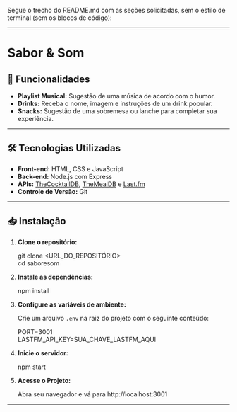 Segue o trecho do README.md com as seções solicitadas, sem o estilo de terminal (sem os blocos de código):

---

# Sabor & Som

## 🚀 Funcionalidades

- **Playlist Musical:** Sugestão de uma música de acordo com o humor.
- **Drinks:** Receba o nome, imagem e instruções de um drink popular.
- **Snacks:** Sugestão de uma sobremesa ou lanche para completar sua experiência.

---

## 🛠️ Tecnologias Utilizadas

- **Front-end:** HTML, CSS e JavaScript  
- **Back-end:** Node.js com Express  
- **APIs:** [TheCocktailDB](https://www.thecocktaildb.com), [TheMealDB](https://www.themealdb.com) e [Last.fm](https://www.last.fm)  
- **Controle de Versão:** Git  

---

## 📥 Instalação

1. **Clone o repositório:**

   git clone <URL_DO_REPOSITÓRIO>  
   cd saboresom

2. **Instale as dependências:**

   npm install

3. **Configure as variáveis de ambiente:**

   Crie um arquivo `.env` na raiz do projeto com o seguinte conteúdo:

   PORT=3001  
   LASTFM_API_KEY=SUA_CHAVE_LASTFM_AQUI

4. **Inicie o servidor:**

   npm start

5. **Acesse o Projeto:**

   Abra seu navegador e vá para http://localhost:3001

---
